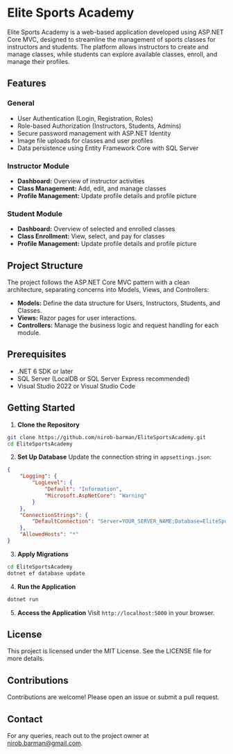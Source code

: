 ﻿# Elite Sports Academy

Elite Sports Academy is a web-based application developed using ASP.NET Core MVC, designed to streamline the management of sports classes for instructors and students. The platform allows instructors to create and manage classes, while students can explore available classes, enroll, and manage their profiles.

## Features

### General

* User Authentication (Login, Registration, Roles)
* Role-based Authorization (Instructors, Students, Admins)
* Secure password management with ASP.NET Identity
* Image file uploads for classes and user profiles
* Data persistence using Entity Framework Core with SQL Server

### Instructor Module

* **Dashboard:** Overview of instructor activities
* **Class Management:** Add, edit, and manage classes
* **Profile Management:** Update profile details and profile picture

### Student Module

* **Dashboard:** Overview of selected and enrolled classes
* **Class Enrollment:** View, select, and pay for classes
* **Profile Management:** Update profile details and profile picture

## Project Structure

The project follows the ASP.NET Core MVC pattern with a clean architecture, separating concerns into Models, Views, and Controllers:

* **Models:** Define the data structure for Users, Instructors, Students, and Classes.
* **Views:** Razor pages for user interactions.
* **Controllers:** Manage the business logic and request handling for each module.

## Prerequisites

* .NET 6 SDK or later
* SQL Server (LocalDB or SQL Server Express recommended)
* Visual Studio 2022 or Visual Studio Code

## Getting Started

1. **Clone the Repository**

```bash
git clone https://github.com/nirob-barman/EliteSportsAcademy.git
cd EliteSportsAcademy
```

2. **Set Up Database**
   Update the connection string in `appsettings.json`:

```json
{
    "Logging": {
        "LogLevel": {
            "Default": "Information",
            "Microsoft.AspNetCore": "Warning"
        }
    },
    "ConnectionStrings": {
        "DefaultConnection": "Server=YOUR_SERVER_NAME;Database=EliteSportsAcademy;Trusted_Connection=True;User Id=YOUR_USER;Password=YOUR_PASSWORD;TrustServerCertificate=True;"
    },
    "AllowedHosts": "*"
}
```

3. **Apply Migrations**

```bash
cd EliteSportsAcademy
dotnet ef database update
```

4. **Run the Application**

```bash
dotnet run
```

5. **Access the Application**
   Visit `http://localhost:5000` in your browser.

<!--## Seed Default Roles and Users

To seed default roles and a sample admin user, use the following command:

```bash
dotnet run seed
```
-->
## License

This project is licensed under the MIT License. See the LICENSE file for more details.

## Contributions

Contributions are welcome! Please open an issue or submit a pull request.

## Contact

For any queries, reach out to the project owner at [nirob.barman@gmail.com](mailto:nirob.barman@gmail.com).
